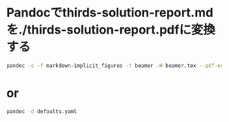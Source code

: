 # Pandocでthirds-solution-report.mdを./thirds-solution-report.pdfに変換する

```bash
pandoc -s -f markdown-implicit_figures -t beamer -H beamer.tex --pdf-engine xelatex -V colorlinks=true -V theme=Copenhagen -V colortheme=seahorse -V classopton=seahorse thirds-solution-report.md -o thirds-solution-report.pdf
```

# or
```bash
pandoc -d defaults.yaml
```
